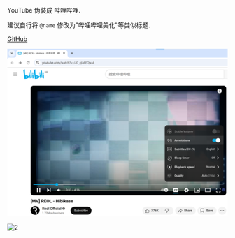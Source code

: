 YouTube 伪装成 哔哩哔哩.

建议自行将 `@name` 修改为"哔哩哔哩美化"等类似标题.

[GitHub](https://github.com/userElaina/this-is-the-China-website)

![1](https://raw.githubusercontent.com/userElaina/this-is-the-China-website/main/youtube/show1.png)

![2](https://raw.githubusercontent.com/userElaina/this-is-the-China-website/main/youtube/show2.png)

